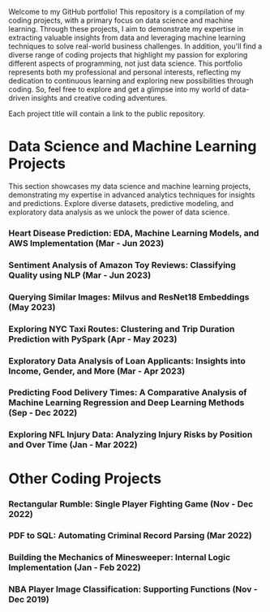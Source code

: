 Welcome to my GitHub portfolio! This repository is a compilation of my coding projects, with a primary focus on data science and machine learning. Through these projects, I aim to demonstrate my expertise in extracting valuable insights from data and leveraging machine learning techniques to solve real-world business challenges. In addition, you'll find a diverse range of coding projects that highlight my passion for exploring different aspects of programming, not just data science. This portfolio represents both my professional and personal interests, reflecting my dedication to continuous learning and exploring new possibilities through coding. So, feel free to explore and get a glimpse into my world of data-driven insights and creative coding adventures.

Each project title will contain a link to the public repository.

# Data Science and Machine Learning Projects
This section showcases my data science and machine learning projects, demonstrating my expertise in advanced analytics techniques for insights and predictions. Explore diverse datasets, predictive modeling, and exploratory data analysis as we unlock the power of data science.

### Heart Disease Prediction: EDA, Machine Learning Models, and AWS Implementation (Mar - Jun 2023)

### Sentiment Analysis of Amazon Toy Reviews: Classifying Quality using NLP (Mar - Jun 2023)

### Querying Similar Images: Milvus and ResNet18 Embeddings (May 2023)

### Exploring NYC Taxi Routes: Clustering and Trip Duration Prediction with PySpark (Apr - May 2023)

### Exploratory Data Analysis of Loan Applicants: Insights into Income, Gender, and More (Mar - Apr 2023)

### Predicting Food Delivery Times: A Comparative Analysis of Machine Learning Regression and Deep Learning Methods (Sep - Dec 2022)

### Exploring NFL Injury Data: Analyzing Injury Risks by Position and Over Time (Jan - Mar 2022)

# Other Coding Projects

### Rectangular Rumble: Single Player Fighting Game (Nov - Dec 2022)

### PDF to SQL: Automating Criminal Record Parsing (Mar 2022)

### Building the Mechanics of Minesweeper: Internal Logic Implementation (Jan - Feb 2022)

### NBA Player Image Classification: Supporting Functions (Nov - Dec 2019)
